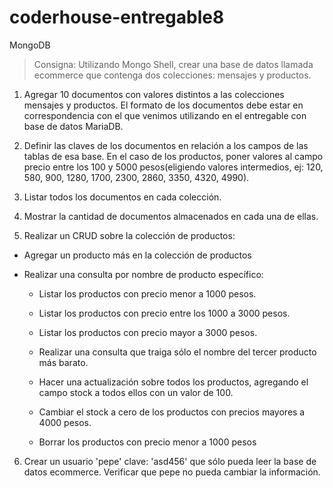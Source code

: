 # coderhouse-entregable8

MongoDB

> Consigna: Utilizando Mongo Shell, crear una base de datos llamada ecommerce que contenga dos colecciones: mensajes y productos.

1. Agregar 10 documentos con valores distintos a las colecciones mensajes y productos. El formato de los documentos debe estar en correspondencia con el que venimos utilizando en el entregable con base de datos MariaDB.

2. Definir las claves de los documentos en relación a los campos de las tablas de esa base. En el caso de los productos, poner valores al campo precio entre los 100 y 5000 pesos(eligiendo valores intermedios, ej: 120, 580, 900, 1280, 1700, 2300, 2860, 3350, 4320, 4990).

3. Listar todos los documentos en cada colección.

4. Mostrar la cantidad de documentos almacenados en cada una de ellas.

5. Realizar un CRUD sobre la colección de productos:

- Agregar un producto más en la colección de productos

- Realizar una consulta por nombre de producto específico:

  - Listar los productos con precio menor a 1000 pesos.

  - Listar los productos con precio entre los 1000 a 3000 pesos.

  - Listar los productos con precio mayor a 3000 pesos.

  - Realizar una consulta que traiga sólo el nombre del tercer producto más barato.

  - Hacer una actualización sobre todos los productos, agregando el campo stock a todos ellos con un valor de 100.

  - Cambiar el stock a cero de los productos con precios mayores a 4000 pesos.

  - Borrar los productos con precio menor a 1000 pesos

6. Crear un usuario 'pepe' clave: 'asd456' que sólo pueda leer la base de datos ecommerce. Verificar que pepe no pueda cambiar la información.
